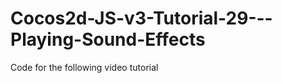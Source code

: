 Cocos2d-JS-v3-Tutorial-29---Playing-Sound-Effects
=================================================

Code for the following video tutorial 
